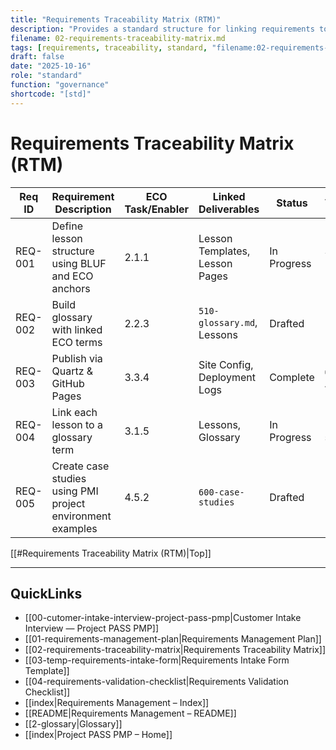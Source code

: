 ```yaml
---
title: "Requirements Traceability Matrix (RTM)"
description: "Provides a standard structure for linking requirements to their source, design elements, and validation methods."
filename: 02-requirements-traceability-matrix.md
tags: [requirements, traceability, standard, "filename:02-requirements-traceability-matrix.md"]
draft: false
date: "2025-10-16"
role: "standard"
function: "governance"
shortcode: "[std]"
---
```



# Requirements Traceability Matrix (RTM)

| Req ID | Requirement Description | ECO Task/Enabler | Linked Deliverables | Status | Validation |
|--------|--------------------------|------------------|----------------------|--------|------------|
| REQ-001 | Define lesson structure using BLUF and ECO anchors | 2.1.1 | Lesson Templates, Lesson Pages | In Progress | Sponsor Review |
| REQ-002 | Build glossary with linked ECO terms | 2.2.3 | `510-glossary.md`, Lessons | Drafted | Pending |
| REQ-003 | Publish via Quartz & GitHub Pages | 3.3.4 | Site Config, Deployment Logs | Complete | ✅ Approved |
| REQ-004 | Link each lesson to a glossary term | 3.1.5 | Lessons, Glossary | In Progress | Not started |
| REQ-005 | Create case studies using PMI project environment examples | 4.5.2 | `600-case-studies` | Drafted | In Review |

[[#Requirements Traceability Matrix (RTM)|Top]]

---

## QuickLinks
- [[00-cutomer-intake-interview-project-pass-pmp|Customer Intake Interview — Project PASS PMP]]
- [[01-requirements-management-plan|Requirements Management Plan]]
- [[02-requirements-traceability-matrix|Requirements Traceability Matrix]]
- [[03-temp-requirements-intake-form|Requirements Intake Form Template]]
- [[04-requirements-validation-checklist|Requirements Validation Checklist]]
- [[index|Requirements Management – Index]]
- [[README|Requirements Management – README]]
- [[2-glossary|Glossary]]
- [[index|Project PASS PMP – Home]]
